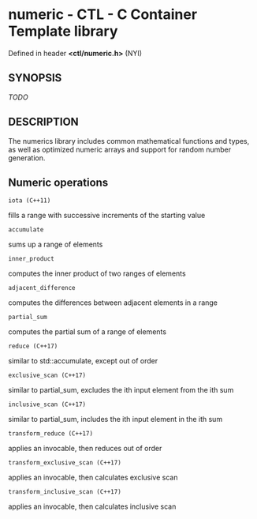 # numeric - CTL - C Container Template library

Defined in header **<ctl/numeric.h>** (NYI)

## SYNOPSIS

_TODO_

## DESCRIPTION

The numerics library includes common mathematical functions and types, as
well as optimized numeric arrays and support for random number generation.

## Numeric operations

    iota (C++11)
 
fills a range with successive increments of the starting value

    accumulate
 
sums up a range of elements

    inner_product
 
computes the inner product of two ranges of elements

    adjacent_difference
 
computes the differences between adjacent elements in a range

    partial_sum
 
computes the partial sum of a range of elements

    reduce (C++17)
 
similar to std::accumulate, except out of order

    exclusive_scan (C++17)
 
similar to partial_sum, excludes the ith input element from the ith sum

    inclusive_scan (C++17)
 
similar to partial_sum, includes the ith input element in the ith sum

    transform_reduce (C++17)
 
applies an invocable, then reduces out of order

    transform_exclusive_scan (C++17)
 
applies an invocable, then calculates exclusive scan

    transform_inclusive_scan (C++17)
 
applies an invocable, then calculates inclusive scan

